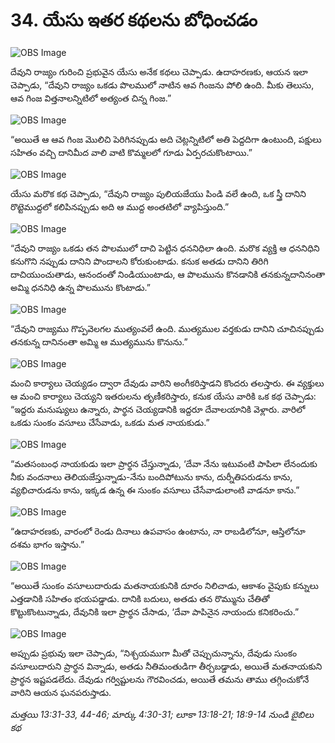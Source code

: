 # 34. యేసు ఇతర కథలను బోధించడం

![OBS Image](https://cdn.door43.org/obs/jpg/360px/obs-en-34-01.jpg)

దేవుని రాజ్యం గురించి ప్రభువైన యేసు అనేక కథలు చెప్పాడు. ఉదాహరణకు, ఆయన ఇలా చెప్పాడు, “దేవుని రాజ్యం ఒకడు పొలములో నాటిన ఆవ గింజను పోలి ఉంది. మీకు తెలుసు, ఆవ గింజ విత్తనాలన్నిటిలో అత్యంత చిన్న గింజ.” 

![OBS Image](https://cdn.door43.org/obs/jpg/360px/obs-en-34-02.jpg)

“అయితే ఆ ఆవ గింజ మొలిచి పెరిగినప్పుడు అది చెట్లన్నిటిలో అతి పెద్దదిగా ఉంటుంది, పక్షులు సహితం వచ్చి దానిమీద వాలి వాటి కొమ్మలలో గూడు ఏర్పరచుకొంటాయి.” 

![OBS Image](https://cdn.door43.org/obs/jpg/360px/obs-en-34-03.jpg)

యేసు మరొక కథ చెప్పాడు, “దేవుని రాజ్యం పులియజేయు  పిండి వలే ఉంది, ఒక స్త్రీ దానిని రొట్టెముద్దలో కలిపినప్పుడు అది ఆ ముద్ద అంతటిలో వ్యాపిస్తుంది.”

![OBS Image](https://cdn.door43.org/obs/jpg/360px/obs-en-34-04.jpg)

“దేవుని రాజ్యం ఒకడు తన పొలములో దాచి పెట్టిన ధననిధిలా ఉంది. మరొక వ్యక్తి ఆ ధననిధిని కనుగొని నప్పుడు దానిని పొందాలని కోరుకుంటాడు. కనుక అతడు దానిని తిరిగి దాచియుంచుతాడు, ఆనందంతో నిండియుంటాడు, ఆ పొలమును కొనడానికి తనకున్నదానినంతా అమ్మి ధననిధి ఉన్న పొలమును కొంటాడు.”

![OBS Image](https://cdn.door43.org/obs/jpg/360px/obs-en-34-05.jpg)

“దేవుని రాజ్యము గొప్పవెలగల ముత్యంవలే ఉంది. ముత్యముల వర్తకుడు దానిని చూచినప్పుడు తనకున్న దానినంతా అమ్మి ఆ ముత్యమును కొనును.”

![OBS Image](https://cdn.door43.org/obs/jpg/360px/obs-en-34-06.jpg)

మంచి కార్యాలు చెయ్యడం ద్వారా దేవుడు వారిని అంగీకరిస్తాడని కొందరు తలస్తారు. ఈ వ్యక్తులు ఆ మంచి కార్యాలు చెయ్యని ఇతరులను తృణీకరిస్తారు, కనుక యేసు వారికి ఒక కథ చెప్పాడు: “ఇద్దరు మనుష్యులు ఉన్నారు, పార్థన చెయ్యడానికి ఇద్దరూ దేవాలయానికి వెళ్లారు. వారిలో ఒకడు సుంకం వసూలు చేసేవాడు, ఒకడు మత నాయకుడు.”

![OBS Image](https://cdn.door43.org/obs/jpg/360px/obs-en-34-07.jpg)

“మతసంబంధ నాయకుడు ఇలా ప్రార్థన చేస్తున్నాడు, ‘దేవా నేను ఇటువంటి పాపిలా లేనందుకు నీకు వందనాలు తెలియజేస్తున్నాడు-నేను బందిపోటును కాను, దుర్నీతిపరుడను కాను, వ్యభిచారుడను కాను, ఇక్కడ ఉన్న ఈ సుంకం వసూలు చేసేవాడులాంటి వాడనూ కాను.”

![OBS Image](https://cdn.door43.org/obs/jpg/360px/obs-en-34-08.jpg)

“ఉదాహరణకు, వారంలో రెండు దినాలు ఉపవాసం ఉంటాను, నా రాబడిలోనూ, ఆస్తిలోనూ దశమ భాగం ఇస్తాను.”

![OBS Image](https://cdn.door43.org/obs/jpg/360px/obs-en-34-09.jpg)

“అయితే సుంకం వసూలుదారుడు మతనాయకునికి దూరం నిలిచాడు, ఆకాశం వైపుకు కన్నులు ఎత్తడానికి సహితం భయపడ్డాడు. దానికి బదులు, అతడు తన రొమ్మును చేతితో కొట్టుకొంటున్నాడు, దేవునికి ఇలా ప్రార్థన చేసాడు, ‘దేవా పాపినైన నాయందు కనికరించు.” 

![OBS Image](https://cdn.door43.org/obs/jpg/360px/obs-en-34-10.jpg)

అప్పుడు ప్రభువు ఇలా చెప్పాడు, “నిశ్చయముగా మీతో చెప్పుచున్నాను, దేవుడు సుంకం వసూలుదారుని ప్రార్థన విన్నాడు, అతడు నీతిమంతుడిగా తీర్చబడ్డాడు, అయితే మతనాయకుని ప్రార్థన ఇష్టపడలేదు. దేవుడు గర్విష్టులను గౌరవించడు, అయితే తమను తాము తగ్గించుకోనే వారిని ఆయన ఘనపరుస్తాడు.

_మత్తయి 13:31-33, 44-46; మార్కు 4:30-31; లూకా 13:18-21; 18:9-14 నుండి బైబిలు కథ_

